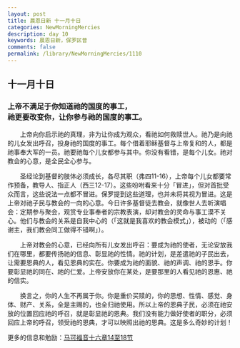 ```yaml
---
layout: post
title: 晨恩日新 十一月十日
categories: NewMorningMercies
description: day 10
keywords: 晨恩日新，保罗区普
comments: false
permalink: /library/NewMorningMercies/1110
---
```


## 十一月十日

### 上帝不满足于你知道祂的国度的事工， <br> 祂更要改变你，让你参与祂的国度的事工。

&emsp;&emsp;上帝向你启示祂的真理，非为让你成为观众，看祂如何救赎世人。祂乃是向祂的儿女发出呼召，投身祂的国度的事工。每个借着耶稣基督与上帝复和的人，都是祂事奉大军的一员。祂要祂每个儿女都参与其中。你没有看错，是每个儿女。祂对教会的心意，是全民全心参与。

&emsp;&emsp;圣经论到基督的肢体必须成长，各尽其职（弗四11-16），上帝每个儿女都要常作预备，教导人、指正人（西三12-17）。这些吩咐看来十分「冒进」，但对首批受众而言，这些说法一点都不冒进。保罗提到这些道理，也并未将其视为冒进。这是上帝对祂子民与教会的一向的心意。今日许多基督徒去教会，就像世人去听演唱会：定期参与聚会，观赏专业事奉者的宗教表演，却对教会的灵命与事工漠不关心。他们与教会的关系是自我中心的（「这就是我喜欢的教会模式」），被动的（「感谢主，我们教会同工做得不错啊」）。

&emsp;&emsp;上帝对教会的心意，已经向所有儿女发出呼召：要成为祂的使者，无论安放我们在哪里，都要传扬祂的信息、彰显祂的性情。祂的计划，是差遣祂的子民出去，让需要恩典的人，看见恩典的实在。你要成为祂的面貌、祂的声调、祂的恩手。你要彰显祂的同在、祂的仁爱。上帝安放你在某处，是要那里的人看见祂的恩惠、祂的信实。

&emsp;&emsp;换言之，你的人生不再属于你。你是重价买赎的，你的思想、性情、感觉、身体、财产、关系，全是主赐的，也全归祂使用。所以上帝的恩典子民，必须在祂安放的位置回应祂的呼召，就是彰显祂的恩典。我们没有能力做好使者的职分，必须回应上帝的呼召，领受祂的恩典，才可以映照出祂的恩典。这是多么奇妙的计划！

更多的信息和勉励：[马可福音十六章14至18节]()
